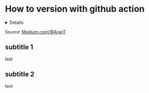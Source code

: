 # How to version with github action

<details>

- [subtitle 1](#subtitle-1)
- [subtitle 2](#subtitle-2)

</details>

Source: [Medium.com/@AranT](https://medium.com/@AranT/auto-tagging-and-using-semantic-versioning-with-github-actions-e40188d12cf4)

## subtitle 1

test

## subtitle 2

test
